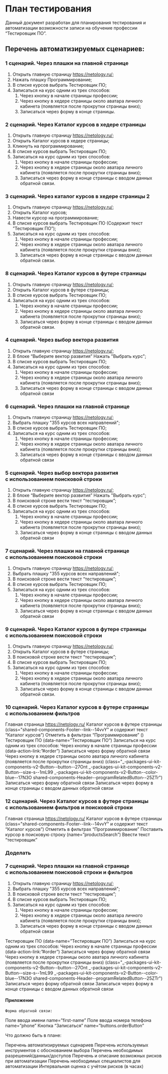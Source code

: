 # План тестирования

Данный документ разработан для планирования тестирования и автоматизации возможности записи на обучение профессии “Тестировщик ПО”.

## Перечень автоматизируемых сценариев:

### 1 сценарий. Через плашки на главной странице
1. Открыть главную страницу https://netology.ru/;
2. Нажать плашку Программирование;
3. В списке курсов выбрать Тестировщик ПО;
4. Записаться на курс одним из трех способов:
   1. Через кнопку в начале страницы профессии;
   2. Через кнопку в хедере страницы около аватара личного кабинета (появляется после прокрутки страницы вниз);
   3. Записаться через форму в конце страницы.
   

### 2 сценарий. Через Каталог курсов в хедере страницы
1. Открыть главную страницу https://netology.ru/;
2. Открыть Каталог курсов в хедере страницы;
3. Кликнуть на программирование;
4. В списке курсов выбрать Тестировщик ПО; 
5. Записаться на курс одним из трех способов:
   1. Через кнопку в начале страницы профессии;
   2. Через кнопку в хедере страницы около аватара личного кабинета (появляется после прокрутки страницы вниз);
   3. Записаться через форму в конце страницы с вводом данных обратной связи.    

### 3 сценарий. Через каталог курсов в хедере страницы 2
1. Открыть главную страницу https://netology.ru/;
2. Открыть Каталог курсов;
3. Навести курсор на программирование;
4. В списке курсов выбрать Тестировщик ПО (Содержит текст ”Тестировщик ПО”);
5. Записаться на курс одним из трех способов:
   1. Через кнопку в начале страницы профессии;
   2. Через кнопку в хедере страницы около аватара личного кабинета (появляется после прокрутки страницы вниз);
   3. Записаться через форму в конце страницы с вводом данных обратной связи.
   
### 8 сценарий. Через Каталог курсов в футере страницы
1. Открыть главную страницу https://netology.ru/;
2. Открыть Каталог курсов в футере страницы;
3. В списке курсов выбрать Тестировщик ПО;
4. Записаться на курс одним из трех способов:
   1. Через кнопку в начале страницы профессии;
   2. Через кнопку в хедере страницы около аватара личного кабинета (появляется после прокрутки страницы вниз);
   3. Записаться через форму в конце страницы с вводом данных обратной связи.

### 4 сценарий. Через выбор вектора развития
1. Открыть главную страницу https://netology.ru/;
2. В блоке “Выберите вектор развития” Нажать "Выбрать курс";
3. В списке курсов выбрать Тестировщик ПО;
4. Записаться на курс одним из трех способов:
   1. Через кнопку в начале страницы профессии;
   2. Через кнопку в хедере страницы около аватара личного кабинета (появляется после прокрутки страницы вниз);
   3. Записаться через форму в конце страницы с вводом данных обратной связи
   
### 6 сценарий. Через плашки на главной странице
1. Открыть главную страницу https://netology.ru/;
2. Выбрать плашку "355 курсов всех направлений";
3. В списке курсов выбрать Тестировщик ПО;
4. Записаться на курс одним из трех способов:
   1. Через кнопку в начале страницы профессии;
   2. Через кнопку в хедере страницы около аватара личного кабинета (появляется после прокрутки страницы вниз);
   3. Записаться через форму в конце страницы с вводом данных обратной связи
   
### 5 сценарий. Через выбор вектора развития <br/> с использованием поисковой строки
1. Открыть главную страницу https://netology.ru/;
2. В блоке “Выберите вектор развития” Нажать "Выбрать курс";
3. В поисковой строке вести текст “тестировщик”;
4. В списке курсов выбрать Тестировщик ПО;
5. Записаться на курс одним из трех способов:
   1. Через кнопку в начале страницы профессии;
   2. Через кнопку в хедере страницы около аватара личного кабинета (появляется после прокрутки страницы вниз);
   3. Записаться через форму в конце страницы с вводом данных обратной связи

### 7 сценарий. Через плашки на главной странице <br/> с использованием поисковой строки
1. Открыть главную страницу https://netology.ru/;
2. Выбрать плашку "355 курсов всех направлений";
3. В поисковой строке вести текст “тестировщик”;
4. В списке курсов выбрать Тестировщик ПО;
5. Записаться на курс одним из трех способов:
   1. Через кнопку в начале страницы профессии;
   2. Через кнопку в хедере страницы около аватара личного кабинета (появляется после прокрутки страницы вниз);
   3. Записаться через форму в конце страницы с вводом данных обратной связи
   
### 9 сценарий. Через Каталог курсов в футере страницы <br/> с использованием поисковой строки
1. Открыть главную страницу https://netology.ru/;
2. Открыть Каталог курсов в футере страницы;
3. В поисковой строке вести текст “тестировщик”;
4. В списке курсов выбрать Тестировщик ПО;
5. Записаться на курс одним из трех способов:
   1. Через кнопку в начале страницы профессии;
   2. Через кнопку в хедере страницы около аватара личного кабинета (появляется после прокрутки страницы вниз);
   3. Записаться через форму в конце страницы с вводом данных обратной связи.

### 10 сценарий. Через Каталог курсов в футере страницы <br/> с использованием фильтров
Главная страница https://netology.ru/
Каталог курсов в футере страницы (class="shared-components-Footer--link--14vvY" и содержит текст “Каталог курсов”)
Отметить в фильтрах “Программирование” (<label for=”check_box_8ba8b42128”>)
Тестировщик ПО (data-name=”Тестировщик ПО”)
Записаться на курс одним из трех способов:
Через кнопку в начале страницы профессии (data-action-link:”#order”)
Записаться через форму обратной связи
Через кнопку в хедере страницы около аватара личного кабинета (появляется после прокрутки страницы вниз) (class="_-packages-ui-kit-components-v2-Button--button--27Ont _-packages-ui-kit-components-v2-Button--size-s--1mL99 _-packages-ui-kit-components-v2-Button--color-blue--17N3O shared-components-Header--programRelatedButton--25ZTr")
Записаться через форму обратной связи
Записаться через форму в конце страницы с вводом данных обратной связи

### 12 сценарий. Через Каталог курсов в футере страницы <br/> с использованием фильтров и поисковой строки
Главная страница https://netology.ru/
Каталог курсов в футере страницы (class="shared-components-Footer--link--14vvY" и содержит текст “Каталог курсов”)
Отметить в фильтрах “Программирование”
Поставить курсор в поисковую строку (name=”productsSearch”)
Ввести текст “тестировщик”

### Доделать
### 7 сценарий. Через плашки на главной странице <br/> с использованием поисковой строки и фильтров
1. Открыть главную страницу https://netology.ru/;
2. Выбрать плашку "355 курсов всех направлений";
3. В поисковой строке вести текст “тестировщик”;
4. В списке курсов выбрать Тестировщик ПО;
5. Записаться на курс одним из трех способов:
   1. Через кнопку в начале страницы профессии;
   2. Через кнопку в хедере страницы около аватара личного кабинета (появляется после прокрутки страницы вниз);
   3. Записаться через форму в конце страницы с вводом данных обратной связи

Тестировщик ПО (data-name=”Тестировщик ПО”)
Записаться на курс одним из трех способов:
Через кнопку в начале страницы профессии (data-action-link:”#order”)
Записаться через форму обратной связи
Через кнопку в хедере страницы около аватара личного кабинета (появляется после прокрутки страницы вниз) (class="_-packages-ui-kit-components-v2-Button--button--27Ont _-packages-ui-kit-components-v2-Button--size-s--1mL99 _-packages-ui-kit-components-v2-Button--color-blue--17N3O shared-components-Header--programRelatedButton--25ZTr")
Записаться через форму обратной связи
Записаться через форму в конце страницы с вводом данных обратной связи


#### Приложение

	Форма обратной связи:
Поле ввода имени name=”first-name”
Поле ввода номера телефона name=”phone”
Кнопка “Записаться” name=”buttons.orderButton”



Что должно быть в плане:

Перечень автоматизируемых сценариев
Перечень используемых инструментов с обоснованием выбора
Перечень необходимых разрешений/данных/доступов
Перечень и описание возможных рисков при автоматизации
Перечень необходимых специалистов для автоматизации
Интервальная оценка с учётом рисков (в часах)
